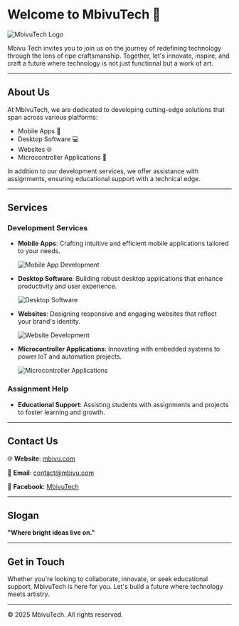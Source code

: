 # Welcome to MbivuTech 👋

![MbivuTech Logo](https://mbivu.com/wp-content/uploads/2024/09/twitter.png)

Mbivu Tech invites you to join us on the journey of redefining technology through the lens of ripe craftsmanship. Together, let's innovate, inspire, and craft a future where technology is not just functional but a work of art.

---

## About Us

At MbivuTech, we are dedicated to developing cutting-edge solutions that span across various platforms:

- Mobile Apps 📱
- Desktop Software 💻
- Websites 🌐
- Microcontroller Applications 🚀

In addition to our development services, we offer assistance with assignments, ensuring educational support with a technical edge.

---

## Services

### Development Services

- **Mobile Apps**: Crafting intuitive and efficient mobile applications tailored to your needs.
  
  ![Mobile App Development](https://images.squarespace-cdn.com/content/v1/5ab8b930a2772cd50e5d979a/1603368285279-5UVV5M3MRCLCXHT6WWAG/umuzi-mobile-app-developers.jpg?format=500w)

- **Desktop Software**: Building robust desktop applications that enhance productivity and user experience.
  
  ![Desktop Software](https://miro.medium.com/v2/resize:fit:720/format:webp/1*pQcjR47Cce6ndLbaklflXg.png)

- **Websites**: Designing responsive and engaging websites that reflect your brand's identity.
  
  ![Website Development](https://wiki.mozilla.org/images/d/d9/Webdev_code.png)

- **Microcontroller Applications**: Innovating with embedded systems to power IoT and automation projects.
  
  ![Microcontroller Applications](https://www.xecor.com/files/uploads/editor/b/101efb9723d74de99beceb4fc905549c.webp)

### Assignment Help

- **Educational Support**: Assisting students with assignments and projects to foster learning and growth.

---

## Contact Us

🌐 **Website**: [mbivu.com](https://mbivu.com)

📧 **Email**: contact@mbivu.com

📘 **Facebook**: [MbivuTech](https://facebook.com/mbivutech)

---

## Slogan

**"Where bright ideas live on."**

---

## Get in Touch

Whether you're looking to collaborate, innovate, or seek educational support, MbivuTech is here for you. Let's build a future where technology meets artistry.

---

© 2025 MbivuTech. All rights reserved.

